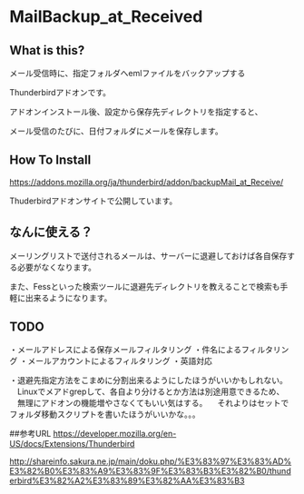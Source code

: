 MailBackup_at_Received
======================

## What is this?
メール受信時に、指定フォルダへemlファイルをバックアップする

Thunderbirdアドオンです。

アドオンインストール後、設定から保存先ディレクトリを指定すると、

メール受信のたびに、日付フォルダにメールを保存します。

## How To Install
https://addons.mozilla.org/ja/thunderbird/addon/backupMail_at_Receive/

Thuderbirdアドオンサイトで公開しています。

## なんに使える？
メーリングリストで送付されるメールは、サーバーに退避しておけば各自保存する必要がなくなります。

また、Fessといった検索ツールに退避先ディレクトリを教えることで検索も手軽に出来るようになります。

## TODO
・メールアドレスによる保存メールフィルタリング
・件名によるフィルタリング
・メールアカウントによるフィルタリング
・英語対応

・退避先指定方法をこまめに分割出来るようにしたほうがいいかもしれない。
　Linuxでメアドgrepして、各自より分けるとか方法は別途用意できるため、
　無理にアドオンの機能増やさなくてもいい気はする。
　それよりはセットでフォルダ移動スクリプトを書いたほうがいいかな。。。

##参考URL
https://developer.mozilla.org/en-US/docs/Extensions/Thunderbird

http://shareinfo.sakura.ne.jp/main/doku.php/%E3%83%97%E3%83%AD%E3%82%B0%E3%83%A9%E3%83%9F%E3%83%B3%E3%82%B0/thunderbird%E3%82%A2%E3%83%89%E3%82%AA%E3%83%B3
